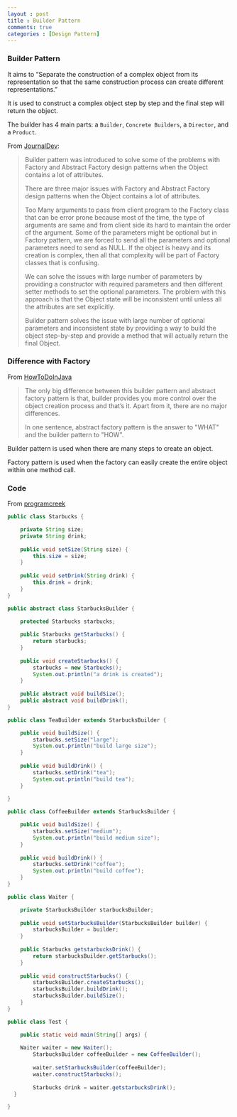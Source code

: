 ```yaml
---
layout : post
title : Builder Pattern
comments: true
categories : [Design Pattern]
---
```


### Builder Pattern

  It aims to “Separate the construction of a complex object from its representation so that 
  the same construction process can create different representations.” 
  
  It is used to construct a complex object step by step and the final step will return the object.
  
  The builder has 4 main parts: a `Builder`, `Concrete Builders`, a `Director`, and a `Product`.
  
  From [JournalDev](https://www.journaldev.com/1425/builder-design-pattern-in-java):
  
  > Builder pattern was introduced to solve some of the problems with Factory and Abstract Factory design patterns 
  > when the Object contains a lot of attributes.
  > 
  > There are three major issues with Factory and Abstract Factory design patterns 
  > when the Object contains a lot of attributes.
  > 
  > Too Many arguments to pass from client program to the Factory class that can be error prone because most of the time, 
  > the type of arguments are same and from client side its hard to maintain the order of the argument.
  > Some of the parameters might be optional but in Factory pattern, we are forced to send all the parameters 
  > and optional parameters need to send as NULL.
  > If the object is heavy and its creation is complex, then all that complexity will be part of Factory classes 
  > that is confusing.
  >
  > We can solve the issues with large number of parameters by providing a constructor with required parameters 
  > and then different setter methods to set the optional parameters. The problem with this approach is that 
  > the Object state will be inconsistent until unless all the attributes are set explicitly.
  >
  > Builder pattern solves the issue with large number of optional parameters and inconsistent state by 
  > providing a way to build the object step-by-step and provide a method that will actually return the final Object.
  
### Difference with Factory

  From [HowToDoInJava](https://howtodoinjava.com/design-patterns/creational/builder-pattern-in-java/)
  
  > The only big difference between this builder pattern and abstract factory pattern is that, 
  > builder provides you more control over the object creation process and that’s it. 
  > Apart from it, there are no major differences.
  > 
  > In one sentence, abstract factory pattern is the answer to "WHAT" and the builder pattern to "HOW".
  
  Builder pattern is used when there are many steps to create an object.
  
  Factory pattern is used when the factory can easily create the entire object within one method call.
  
### Code

  From [programcreek](https://www.programcreek.com/2013/02/java-design-pattern-builder/)

```java
public class Starbucks {

	private String size;
	private String drink;
 
	public void setSize(String size) {
		this.size = size;
	}
 
	public void setDrink(String drink) {
		this.drink = drink;
	}
}

public abstract class StarbucksBuilder {

	protected Starbucks starbucks;
 
	public Starbucks getStarbucks() {
		return starbucks;
	}
 
	public void createStarbucks() {
		starbucks = new Starbucks();
		System.out.println("a drink is created");
	}
 
	public abstract void buildSize();
	public abstract void buildDrink();
}

public class TeaBuilder extends StarbucksBuilder {

	public void buildSize() {
		starbucks.setSize("large");
		System.out.println("build large size");
	}
 
	public void buildDrink() {
		starbucks.setDrink("tea");
		System.out.println("build tea");
	}
 
}

public class CoffeeBuilder extends StarbucksBuilder {

	public void buildSize() {
		starbucks.setSize("medium");
		System.out.println("build medium size");
	}
 
	public void buildDrink() {
		starbucks.setDrink("coffee");
		System.out.println("build coffee");
	}
}

public class Waiter {

	private StarbucksBuilder starbucksBuilder;
 
	public void setStarbucksBuilder(StarbucksBuilder builder) {
		starbucksBuilder = builder;
	}
 
	public Starbucks getstarbucksDrink() {
		return starbucksBuilder.getStarbucks();
	}
 
	public void constructStarbucks() {
		starbucksBuilder.createStarbucks();
		starbucksBuilder.buildDrink();
		starbucksBuilder.buildSize();
	}
}

public class Test {

	public static void main(String[] args) {
  
    Waiter waiter = new Waiter();
		StarbucksBuilder coffeeBuilder = new CoffeeBuilder();
 
		waiter.setStarbucksBuilder(coffeeBuilder);
		waiter.constructStarbucks();
 
		Starbucks drink = waiter.getstarbucksDrink();
  }

}
```
